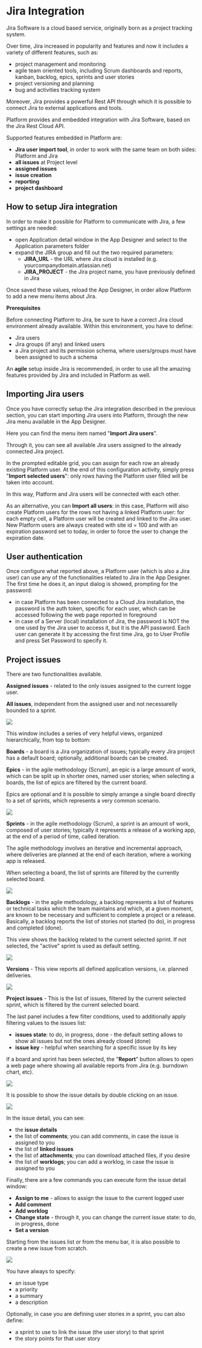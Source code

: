 # Jira Integration

Jira Software is a cloud based service, originally born as a project tracking system.

Over time, Jira increased in popularity and features and now it includes a variety of different features, such as:

* project management and monitoring
* agile team oriented tools, including Scrum dashboards and reports, kanban, backlog, epics, sprints and user stories
* project versioning and planning&#x20;
* bug and activities tracking system

Moreover, Jira provides a powerful Rest API through which it is possible to connect Jira to external applications and tools.

Platform provides and embedded integration with Jira Software, based on the Jira Rest Cloud API.

Supported features embedded in Platform are:

* **Jira user import tool**, in order to work with the same team on both sides: Platform and Jira
* **all issues** at Project level
* **assigned issues**
* **issue creation**
* **reporting**
* **project** **dashboard**

## How to setup Jira integration

In order to make it possible for Platform to communicate with Jira, a few settings are needed:

* open Application detail window in the App Designer and select to the Application parameters folder
* expand the JIRA group and fill out the two required parameters:
  * **JIRA\_URL** - the URL where Jira cloud is installed (e.g. yourcompanydomain.atlassian.net)
  * **JIRA\_PROJECT** - the Jira project name, you have previously defined in Jira

Once saved these values, reload the App Designer, in order allow Platform to add a new menu items about Jira.

**Prerequisites**

Before connecting Platform to Jira, be sure to have a correct Jira cloud environment already available. Within this environment, you have to define:

* Jira users
* Jira groups (if any) and linked users
* a Jira project and its permission schema, where users/groups must have been assigned to such a schema

An **agile** setup inside Jira is recommended, in order to use all the amazing features provided by Jira and included in Platform as well.

## Importing Jira users

Once you have correctly setup the Jira integration described in the previous section, you can start importing Jira users into Platform, through the new Jira menu available in the App Designer.

Here you can find the menu item named "**Import Jira users**".

Through it, you can see all available Jira users assigned to the already connected Jira project.

In the prompted editable grid, you can assign for each row an already existing Platform user. At the end of this configuration activity, simply press "**Import selected users**": only rows having the Platform user filled will be taken into account.

In this way, Platform and Jira users will be connected with each other.

As an alternative, you can **Import all users**: in this case, Platform will also create Platform users for the rows not having a linked Platform user: for each empty cell, a Platform user will be created and linked to the Jira user. New Platform users are always created with site id = 100 and with an expiration password set to today, in order to force the user to change the expiration date.

## User authentication

Once configure what reported above, a Platform user (which is also a Jira user) can use any of the functionalities related to Jira in the App Designer. The first time he does it, an input dialog is showed, prompting for the password:

* in case Platform has been connected to a Cloud Jira installation, the password is the auth token, specific for each user, which can be accessed following the web page reported in foreground
* in case of a Server (local) installation of Jira, the password is NOT the one used by the Jira user to access it, but it is the API password. Each user can generate it by accessing the first time Jira, go to User Profile and press Set Password to specify it.

## Project issues

There are two functionalities available.

**Assigned issues** - related to the only issues assigned to the current logge user.

**All issues**, independent from the assigned user and not necessarelly bounded to a sprint.

![](../.gitbook/assets/issues.png)

This window includes a series of very helpful views, organized hierarchically, from top to bottom:

**Boards** - a board is a Jira organization of issues; typically every Jira project has a default board; optionally, additional boards can be created.

**Epics** - in the agile methodology (Scrum), an epic is a large amount of work, which can be split up in shorter ones, named user stories; when selecting a boards, the list of epics are filtered by the current board.

Epics are optional and it is possible to simply arrange a single board directly to a set of sprints, which represents a very common scenario.

![](../.gitbook/assets/epics.png)

**Sprints** - in the agile methodology (Scrum), a sprint is an amount of work, composed of user stories; typically it represents a release of a working app, at the end of a period of time, called iteration.

The agile methodology involves an iterative and incremental approach, where deliveries are planned at the end of each iteration, where a working app is released.

When selecting a board, the list of sprints are filtered by the currently selected board.

![](../.gitbook/assets/sprints.png)

**Backlogs** - in the agile methodology, a backlog represents a list of features or technical tasks which the team maintains and which, at a given moment, are known to be necessary and sufficient to complete a project or a release. Basically, a backlog reports the list of stories not started (to do), in progress and completed (done).

This view shows the backlog related to the current selected sprint. If not selected, the "active" sprint is used as default setting.

![](../.gitbook/assets/backlog.png)

**Versions** - This view reports all defined application versions, i.e. planned deliveries.

![](../.gitbook/assets/versions.png)

**Project issues** - This is the list of issues, filtered by the current selected sprint, which is filtered by the current selected board.

The last panel includes a few filter conditions, used to additionally apply filtering values to the issues list:

* **issues state**: to do, in progress, done - the default setting allows to show all issues but not the ones already closed (done)
* **issue key** - helpful when searching for a specific issue by its key

If a board and sprint has been selected, the "**Report**" button allows to open a web page where showing all available reports from Jira (e.g. burndown chart, etc).

![](../.gitbook/assets/j\_report.png)

It is possible to show the issue details by double clicking on an issue.

![](../.gitbook/assets/issue.png)

In the issue detail, you can see:

* the **issue details**
* the list of **comments**; you can add comments, in case the issue is assigned to you
* the list of **linked issues**
* the list of **attachments**; you can download attached files, if you desire
* the list of **worklogs**; you can add a worklog, in case the issue is assigned to you

Finally, there are a few commands you can execute form the issue detail window:

* **Assign to me** - allows to assign the issue to the current logged user
* **Add comment**
* **Add worklog**
* **Change state** - through it, you can change the current issue state: to do, in progress, done
* **Set a version**

Starting from the issues list or from the menu bar, it is also possible to create a new issue from scratch.

![](../.gitbook/assets/newissue.png)

You have always to specify:

* an issue type
* a priority
* a summary
* a description

Optionally, in case you are defining user stories in a sprint, you can also define:

* a sprint to use to link the issue (the user story) to that sprint
* the story points for that user story
